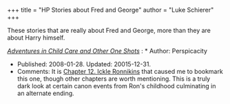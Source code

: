 +++
title = "HP Stories about Fred and George"
author = "Luke Schierer" 
+++

These stories that are really about Fred and George, more than they are about Harry himself. 

_[Adventures in Child Care and Other One Shots](https://www.fanfiction.net/s/4038774)_
:  * Author: Perspicacity
   * Published: 2008-01-28. Updated: 20015-12-31.
   * Comments: It is [Chapter 12. Ickle
     Ronnikins](https://www.fanfiction.net/s/4038774/12) that caused me to
     bookmark this one, though other chapters are worth mentioning.  This is a
     truly dark look at certain canon events from Ron's childhood culminating
     in an alternate ending.  
